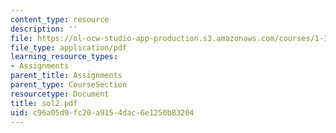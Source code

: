```yaml
---
content_type: resource
description: ''
file: https://ol-ocw-studio-app-production.s3.amazonaws.com/courses/1-124j-foundations-of-software-engineering-fall-2000/c96a05d9fc20a9154dac6e1250b83204_sol2.pdf
file_type: application/pdf
learning_resource_types:
- Assignments
parent_title: Assignments
parent_type: CourseSection
resourcetype: Document
title: sol2.pdf
uid: c96a05d9-fc20-a915-4dac-6e1250b83204
---
```

